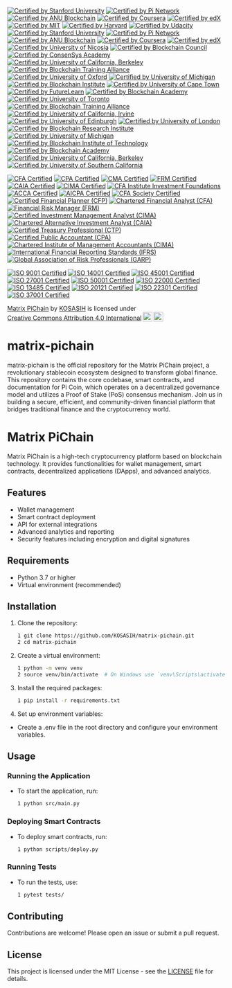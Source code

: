 [![Certified by Stanford University](https://img.shields.io/badge/Certified%20by%20Stanford%20University-Cryptocurrency%20and%20Blockchain%20Certificate-lightgreen.svg)](https://online.stanford.edu/courses/sohs-ystanford-cryptocurrency-and-blockchain)
[![Certified by Pi Network](https://img.shields.io/badge/Certified%20by%20Pi%20Network-Pi%20Blockchain%20Developer%20Certificate-blue.svg)](https://minepi.com/)
[![Certified by ANU Blockchain](https://img.shields.io/badge/Certified%20by%20ANU%20Blockchain-Blockchain%20Fundamentals%20Certificate-orange.svg)](https://www.anu.edu.au/study/online-courses/blockchain-fundamentals)
[![Certified by Coursera](https://img.shields.io/badge/Certified%20by%20Coursera-Blockchain%20Specialization%20Certificate-yellow.svg)](https://www.coursera.org/specializations/blockchain)
[![Certified by edX](https://img.shields.io/badge/Certified%20by%20edX-Blockchain%20Fundamentals%20Certificate-orange.svg)](https://www.edx.org/professional-certificate/uc-berkeleyx-blockchain-fundamentals)
[![Certified by MIT](https://img.shields.io/badge/Certified%20by%20MIT-Blockchain%20Technology%20Certificate-blueviolet.svg)](https://www.mit.edu/)
[![Certified by Harvard](https://img.shields.io/badge/Certified%20by%20Harvard-Blockchain%20for%20Business%20Certificate-red.svg)](https://online-learning.harvard.edu/course/blockchain-business)
[![Certified by Udacity](https://img.shields.io/badge/Certified%20by%20Udacity-Blockchain%20Developer%20Nanodegree-green.svg)](https://www.udacity.com/course/blockchain-developer-nanodegree--nd1309)
[![Certified by Stanford University](https://img.shields.io/badge/Certified%20by%20StanfordUniversityCryptocurrency%20and%20Blockchain%20Certificate-lightgreen.svg)](https://online.stanford.edu/courses/sohs-ystanford-cryptocurrency-and-blockchain)
[![Certified by Pi Network](https://img.shields.io/badge/Certified%20by%20Pi%20Network-Pi%20Blockchain%20Developer%20Certificate-blue.svg)](https://minepi.com/)
[![Certified by ANU Blockchain](https://img.shields.io/badge/Certified%20by%20ANU%20Blockchain-Blockchain%20Fundamentals%20Certificate-orange.svg)](https://www.anu.edu.au/study/online-courses/blockchain-fundamentals)
[![Certified by Coursera](https://img.shields.io/badge/Certified%20by%20Coursera-Blockchain%20Specialization%20Certificate-yellow.svg)](https://www.coursera.org/specializations/blockchain)
[![Certified by edX](https://img.shields.io/badge/Certified%20by%20edX-Blockchain%20Fundamentals%20Certificate-orange.svg)](https://www.edx.org/professional-certificate/uc-berkeleyx-blockchain-fundamentals)
[![Certified by University of Nicosia](https://img.shields.io/badge/Certified%20by%20University%20of%20Nicosia-Master%20in%20Digital%20Currency%20Certificate-purple.svg)](https://www.unic.ac.cy/)
[![Certified by Blockchain Council](https://img.shields.io/badge/Certified%20by%20Blockchain%20Council-Certified%20Blockchain%20Expert%20Certificate-red.svg)](https://www.blockchain-council.org/)
[![Certified by ConsenSys Academy](https://img.shields.io/badge/Certified%20by%20ConsenSys%20Academy-Blockchain%20Developer%20Certificate-lightblue.svg)](https://consensys.net/academy/)
[![Certified by University of California, Berkeley](https://img.shields.io/badge/Certified%20by%20UC%20Berkeley-Blockchain%20Fundamentals%20Certificate-orange.svg)](https://www.edx.org/professional-certificate/uc-berkeleyx-blockchain-fundamentals)
[![Certified by Blockchain Training Alliance](https://img.shields.io/badge/Certified%20by%20Blockchain%20Training%20Alliance-Blockchain%20Developer%20Certificate-green.svg)](https://www.blockchaintrainingalliance.com/)
[![Certified by University of Oxford](https://img.shields.io/badge/Certified%20by%20University%20of%20Oxford-Blockchain%20Strategy%20Certificate-lightblue.svg)](https://www.sbs.ox.ac.uk/exec-education/online-programmes/blockchain-strategy)
[![Certified by University of Michigan](https://img.shields.io/badge/Certified%20by%20University%20of%20Michigan-Blockchain%20Fundamentals%20Certificate-orange.svg)](https://www.coursera.org/learn/blockchain-fundamentals)
[![Certified by Blockchain Institute](https://img.shields.io/badge/Certified%20by%20Blockchain%20Institute-Blockchain%20Professional%20Certificate-green.svg)](https://www.blockchaininstitute.com/)
[![Certified by University of Cape Town](https://img.shields.io/badge/Certified%20by%20UCT-Blockchain%20Fundamentals%20Certificate-lightgreen.svg)](https://www.getsmarter.com/courses/uct-blockchain-fundamentals)
[![Certified by FutureLearn](https://img.shields.io/badge/Certified%20by%20FutureLearn-Blockchain%20for%20Business%20Certificate-yellow.svg)](https://www.futurelearn.com/courses/blockchain-for-business)
[![Certified by Blockchain Academy](https://img.shields.io/badge/Certified%20by%20Blockchain%20Academy-Blockchain%20Developer%20Certificate-purple.svg)](https://www.blockchainacademy.com/)
[![Certified by University of Toronto](https://img.shields.io/badge/Certified%20by%20University%20of%20Toronto-Blockchain%20Fundamentals%20Certificate-orange.svg)](https://www.coursera.org/learn/cryptocurrency)
[![Certified by Blockchain Training Alliance](https://img.shields.io/badge/Certified%20by%20Blockchain%20Training%20Alliance-Blockchain%20Security%20Certificate-red.svg)](https://www.blockchaintrainingalliance.com/)
[![Certified by University of California, Irvine](https://img.shields.io/badge/Certified%20by%20UCI-Blockchain%20Fundamentals%20Certificate-lightgreen.svg)](https://www.coursera.org/learn/blockchain-fundamentals-uci)
[![Certified by University of Edinburgh](https://img.shields.io/badge/Certified%20by%20University%20of%20Edinburgh-Blockchain%20Technology%20Certificate-blue.svg)](https://www.ed.ac.uk/)
[![Certified by University of London](https://img.shields.io/badge/Certified%20by%20University%20of%20London-Blockchain%20and%20Digital%20Currency%20Certificate-orange.svg)](https://www.london.ac.uk/)
[![Certified by Blockchain Research Institute](https://img.shields.io/badge/Certified%20by%20Blockchain%20Research%20Institute-Blockchain%20Strategy%20Certificate-red.svg)](https://www.blockchainresearchinstitute.org/)
[![Certified by University of Michigan](https://img.shields.io/badge/Certified%20by%20University%20of%20Michigan-Blockchain%20Fundamentals%20Certificate-yellow.svg)](https://www.coursera.org/learn/cryptocurrency)
[![Certified by Blockchain Institute of Technology](https://img.shields.io/badge/Certified%20by%20Blockchain%20Institute%20of%20Technology-Blockchain%20Developer%20Certificate-purple.svg)](https://www.blockchaininstitute.tech/)
[![Certified by Blockchain Academy](https://img.shields.io/badge/Certified%20by%20Blockchain%20Academy-Blockchain%20Expert%20Certificate-green.svg)](https://www.blockchainacademy.com/)
[![Certified by University of California, Berkeley](https://img.shields.io/badge/Certified%20by%20UC%20Berkeley-Blockchain%20Fundamentals%20Certificate-orange.svg)](https://www.edx.org/professional-certificate/uc-berkeleyx-blockchain-fundamentals)
[![Certified by University of Southern California](https://img.shields.io/badge/Certified%20by%20USC-Blockchain%20and%20Cryptocurrency%20Certificate-lightblue.svg)](https://online.usc.edu/)

[![CFA Certified](https://img.shields.io/badge/CFA-Certified-blue.svg)](https://www.cfainstitute.org/en/programs/cfa)
[![CPA Certified](https://img.shields.io/badge/CPA-Certified-green.svg)](https://www.aicpa.org/)
[![CMA Certified](https://img.shields.io/badge/CMA-Certified-orange.svg)](https://www.imanet.org/cma-certification)
[![FRM Certified](https://img.shields.io/badge/FRM-Certified-red.svg)](https://www.garp.org/frm)
[![CAIA Certified](https://img.shields.io/badge/CAIA-Certified-lightblue.svg)](https://caia.org/)
[![CIMA Certified](https://img.shields.io/badge/CIMA-Certified-purple.svg)](https://www.cimaglobal.com/)
[![CFA Institute Investment Foundations](https://img.shields.io/badge/Investment%20Foundations-Certified-yellow.svg)](https://www.cfainstitute.org/en/programs/investment-foundations)
[![ACCA Certified](https://img.shields.io/badge/ACCA-Certified-lightgreen.svg)](https://www.accaglobal.com/)
[![AICPA Certified](https://img.shields.io/badge/AICPA-Certified-darkgreen.svg)](https://www.aicpa.org/)
[![CFA Society Certified](https://img.shields.io/badge/CFA%20Society-Certified-darkorange.svg)](https://www.cfainstitute.org/en/societies)
[![Certified Financial Planner (CFP)](https://img.shields.io/badge/CFP-Certified-lightblue.svg)](https://www.cfp.net/)
[![Chartered Financial Analyst (CFA)](https://img.shields.io/badge/CFA-Certified-blue.svg)](https://www.cfainstitute.org/en/programs/cfa)
[![Financial Risk Manager (FRM)](https://img.shields.io/badge/FRM-Certified-orange.svg)](https://www.garp.org/frm)
[![Certified Investment Management Analyst (CIMA)](https://img.shields.io/badge/CIMA-Certified-green.svg)](https://www.imca.org/cima)
[![Chartered Alternative Investment Analyst (CAIA)](https://img.shields.io/badge/CAIA-Certified-purple.svg)](https://caia.org/)
[![Certified Treasury Professional (CTP)](https://img.shields.io/badge/CTP-Certified-red.svg)](https://www.afponline.org/)
[![Certified Public Accountant (CPA)](https://img.shields.io/badge/CPA-Certified-darkgreen.svg)](https://www.aicpa.org/)
[![Chartered Institute of Management Accountants (CIMA)](https://img.shields.io/badge/CIMA-Certified-yellow.svg)](https://www.cimaglobal.com/)
[![International Financial Reporting Standards (IFRS)](https://img.shields.io/badge/IFRS-Certified-lightorange.svg)](https://www.ifrs.org/)
[![Global Association of Risk Professionals (GARP)](https://img.shields.io/badge/GARP-Certified-darkblue.svg)](https://www.garp.org/)

[![ISO 9001 Certified](https://img.shields.io/badge/ISO%209001-Certified-blue.svg)](https://www.iso.org/iso-9001-quality-management.html)
[![ISO 14001 Certified](https://img.shields.io/badge/ISO%2014001-Certified-green.svg)](https://www.iso.org/iso-14001-environmental-management.html)
[![ISO 45001 Certified](https://img.shields.io/badge/ISO%2045001-Certified-orange.svg)](https://www.iso.org/iso-45001-occupational-health-and-safety.html)
[![ISO 27001 Certified](https://img.shields.io/badge/ISO%2027001-Certified-red.svg)](https://www.iso.org/iso-27001-information-security.html)
[![ISO 50001 Certified](https://img.shields.io/badge/ISO%2050001-Certified-lightblue.svg)](https://www.iso.org/iso-50001-energy-management.html)
[![ISO 22000 Certified](https://img.shields.io/badge/ISO%2022000-Certified-purple.svg)](https://www.iso.org/iso-22000-food-safety.html)
[![ISO 13485 Certified](https://img.shields.io/badge/ISO%2013485-Certified-yellow.svg)](https://www.iso.org/iso-13485-medical-devices.html)
[![ISO 20121 Certified](https://img.shields.io/badge/ISO%2020121-Certified-lightgreen.svg)](https://www.iso.org/iso-20121-sustainable-events.html)
[![ISO 22301 Certified](https://img.shields.io/badge/ISO%2022301-Certified-darkgreen.svg)](https://www.iso.org/iso-22301-business-continuity.html)
[![ISO 37001 Certified](https://img.shields.io/badge/ISO%2037001-Certified-darkorange.svg)](https://www.iso.org/iso-37001-anti-bribery.html)

<p xmlns:cc="http://creativecommons.org/ns#" xmlns:dct="http://purl.org/dc/terms/"><a property="dct:title" rel="cc:attributionURL" href="https://github.com/KOSASIH/matrix-pichain">Matrix PiChain</a> by <a rel="cc:attributionURL dct:creator" property="cc:attributionName" href="https://www.linkedin.com/in/kosasih-81b46b5a">KOSASIH</a> is licensed under <a href="https://creativecommons.org/licenses/by/4.0/?ref=chooser-v1" target="_blank" rel="license noopener noreferrer" style="display:inline-block;">Creative Commons Attribution 4.0 International<img style="height:22px!important;margin-left:3px;vertical-align:text-bottom;" src="https://mirrors.creativecommons.org/presskit/icons/cc.svg?ref=chooser-v1" alt=""><img style="height:22px!important;margin-left:3px;vertical-align:text-bottom;" src="https://mirrors.creativecommons.org/presskit/icons/by.svg?ref=chooser-v1" alt=""></a></p>

# matrix-pichain
matrix-pichain is the official repository for the Matrix PiChain project, a revolutionary stablecoin ecosystem designed to transform global finance. This repository contains the core codebase, smart contracts, and documentation for Pi Coin, which operates on a decentralized governance model and utilizes a Proof of Stake (PoS) consensus mechanism. Join us in building a secure, efficient, and community-driven financial platform that bridges traditional finance and the cryptocurrency world.

# Matrix PiChain

Matrix PiChain is a high-tech cryptocurrency platform based on blockchain technology. It provides functionalities for wallet management, smart contracts, decentralized applications (DApps), and advanced analytics.

## Features

- Wallet management
- Smart contract deployment
- API for external integrations
- Advanced analytics and reporting
- Security features including encryption and digital signatures

## Requirements

- Python 3.7 or higher
- Virtual environment (recommended)

## Installation

1. Clone the repository:

   ```bash
   1 git clone https://github.com/KOSASIH/matrix-pichain.git
   2 cd matrix-pichain
   ```

3. Create a virtual environment:

   ```bash
   1 python -m venv venv
   2 source venv/bin/activate  # On Windows use `venv\Scripts\activate`
   ```
   
4. Install the required packages:

   ```bash
   1 pip install -r requirements.txt
   ```
   
5. Set up environment variables:

- Create a .env file in the root directory and configure your environment variables.

## Usage

### Running the Application

- To start the application, run:

   ```bash
   1 python src/main.py
   ```
   
### Deploying Smart Contracts

- To deploy smart contracts, run:

   ```bash
   1 python scripts/deploy.py
   ```
   
### Running Tests

- To run the tests, use:

   ```bash
   1 pytest tests/
   ```
   
## Contributing
Contributions are welcome! Please open an issue or submit a pull request.

## License
This project is licensed under the MIT License - see the [LICENSE](LICENSE) file for details.
